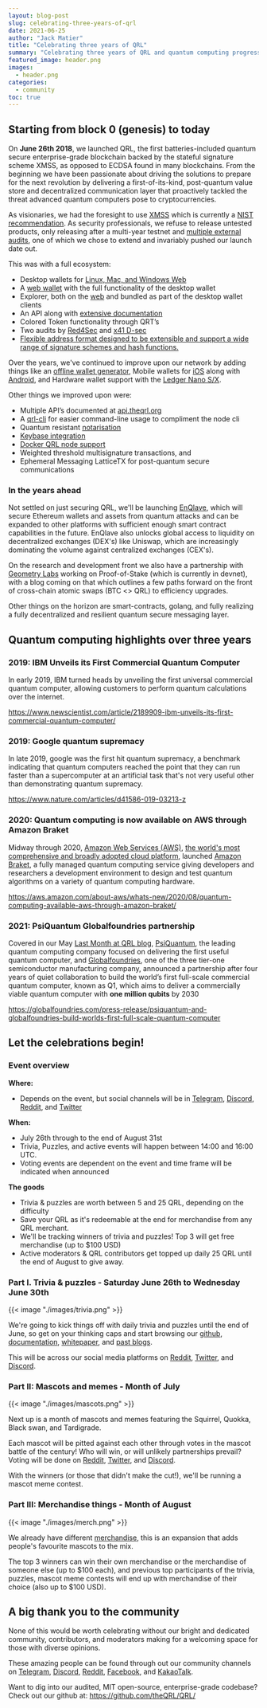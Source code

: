```yaml
---
layout: blog-post
slug: celebrating-three-years-of-qrl
date: 2021-06-25
author: "Jack Matier"
title: "Celebrating three years of QRL"
summary: "Celebrating three years of QRL and quantum computing progress since QRL genesis."
featured_image: header.png
images: 
  - header.png
categories:
  - community
toc: true
---
```



## Starting from block 0 (genesis) to today

On **June 26th 2018**, we launched QRL, the first batteries-included quantum secure enterprise-grade blockchain backed by the stateful signature scheme XMSS, as opposed to ECDSA found in many blockchains. From the beginning we have been passionate about driving the solutions to prepare for the next revolution by delivering a first-of-its-kind, post-quantum value store and decentralized communication layer that proactively tackled the threat advanced quantum computers pose to cryptocurrencies.

As visionaries, we had the foresight to use [XMSS](https://tools.ietf.org/html/rfc8391) which is currently a [NIST recommendation](https://nvlpubs.nist.gov/nistpubs/SpecialPublications/NIST.SP.800-208-draft.pdf). As security professionals, we refuse to release untested products, only releasing after a multi-year testnet and [multiple external audits](https://github.com/theQRL/audits/), one of which we chose to extend and invariably pushed our launch date out. 

This was with a full ecosystem:

* Desktop wallets for [Linux, Mac, and Windows Web](https://github.com/theQRL/qrl-wallet/releases/latest)
* A [web wallet](https://wallet.theqrl.org) with the full functionality of the desktop wallet
* Explorer, both on the [web](https://explorer.theqrl.org) and bundled as part of the desktop wallet clients
* An API along with [extensive documentation](https://docs.theqrl.org)
* Colored Token functionality through QRT’s
* Two audits by [Red4Sec](/blog/red4sec-security-audit-concludes-a-summary) and [x41 D-sec](https://github.com/theQRL/audits/blob/master/X41-theQRL-Review-2018-Final-Report.pdf)
* [Flexible address format designed to be extensible and support a wide range of signature schemes and hash functions.](https://docs.theqrl.org/developers/address/)

Over the years, we've continued to improve upon our network by adding things like an [offline wallet generator](https://github.com/theQRL/offline-wallet-generator), Mobile wallets for [iOS](https://apps.apple.com/us/app/qrl-wallet/id1458620542) along with [Android](https://play.google.com/store/apps/details?id=com.theqrl&hl=en), and Hardware wallet support with the [Ledger Nano S/X](https://support.ledger.com/hc/en-us/articles/360019184453-Quantum-Resistant-Ledger-QRL-). 

Other things we improved upon were:

* Multiple API’s documented at [api.theqrl.org](https://api.theqrl.org)
* A [qrl-cli](https://docs.theqrl.org/developers/qrl-cli/) for easier command-line usage to compliment the node cli
* Quantum resistant [notarisation](https://docs.theqrl.org/tools/notarisation/)
* [Keybase integration](https://docs.theqrl.org/tools/keybase/)
* [Docker QRL node support](https://hub.docker.com/r/qrledger/qrl-docker)
* Weighted threshold multisignature transactions, and
* Ephemeral Messaging LatticeTX for post-quantum secure communications

### In the years ahead

Not settled on just securing QRL, we'll be launching [EnQlave](https://enqlave.io), which will secure Ethereum wallets and assets from quantum attacks and can be expanded to other platforms with sufficient enough smart contract capabilities in the future. EnQlave also unlocks global access to liquidity on decentralized exchanges (DEX's) like Uniswap, which are increasingly dominating the volume against centralized exchanges (CEX's).

On the research and development front we also have a partnership with [Geometry Labs](/blog/insight-researchers-partners-with-the-quantum-resistant-ledger/) working on Proof-of-Stake (which is currently in devnet), with a blog coming on that which outlines a few paths forward on the front of cross-chain atomic swaps (BTC <> QRL) to efficiency upgrades.

Other things on the horizon are smart-contracts, golang, and fully realizing a fully decentralized and resilient quantum secure messaging layer.

## Quantum computing highlights over three years

### 2019: IBM Unveils its First Commercial Quantum Computer

In early 2019, IBM turned heads by unveiling the first universal commercial quantum computer, allowing customers to perform quantum calculations over the internet. 

https://www.newscientist.com/article/2189909-ibm-unveils-its-first-commercial-quantum-computer/

### 2019: Google quantum supremacy

In late 2019, google was the first hit quantum supremacy, a benchmark indicating that quantum computers reached the point that they can run faster than a supercomputer at an artificial task that's not very useful other than demonstrating quantum supremacy.

https://www.nature.com/articles/d41586-019-03213-z

### 2020: Quantum computing is now available on AWS through Amazon Braket

Midway through 2020, [Amazon Web Services (AWS)](https://aws.amazon.com/), [the world's most comprehensive and broadly adopted cloud platform](https://aws.amazon.com/what-is-aws/), launched [Amazon Braket](https://aws.amazon.com/braket/), a fully managed quantum computing service giving developers and researchers a development environment to design and test quantum algorithms on a variety of quantum computing hardware. 

https://aws.amazon.com/about-aws/whats-new/2020/08/quantum-computing-available-aws-through-amazon-braket/

### 2021: PsiQuantum Globalfoundries partnership

Covered in our May [Last Month at QRL blog](/blog/last-month-at-qrl-may-2021/#quantum-news-globalfoundries-and-psiquantum-partner-on-full-scale-quantum-computer), [PsiQuantum](https://psiquantum.com/), the leading quantum computing company focused on delivering the first useful quantum computer, and [Globalfoundries](https://www.globalfoundries.com/), one of the three tier-one semiconductor manufacturing company, announced a partnership after four years of quiet collaboration to build the world’s first full-scale commercial quantum computer, known as Q1, which aims to deliver a commercially viable quantum computer with **one million qubits** by 2030

https://globalfoundries.com/press-release/psiquantum-and-globalfoundries-build-worlds-first-full-scale-quantum-computer

## Let the celebrations begin!

### Event overview

**Where:** 

- Depends on the event, but social channels will be in [Telegram](/telegram), [Discord](/discord), [Reddit](/reddit), and [Twitter](/twitter)

**When:** 

- July 26th through to the end of August 31st
- Trivia, Puzzles, and active events will happen between 14:00 and 16:00 UTC.
- Voting events are dependent on the event and time frame will be indicated when announced

**The goods**

- Trivia & puzzles are worth between 5 and 25 QRL, depending on the difficulty
- Save your QRL as it's redeemable at the end for merchandise from any QRL merchant.
- We'll be tracking winners of trivia and puzzles! Top 3 will get free merchandise (up to $100 USD)
- Active moderators & QRL contributors get topped up daily 25 QRL until the end of August to give away.

### Part I. Trivia & puzzles - Saturday June 26th to Wednesday June 30th

{{< image "./images/trivia.png" >}}

We're going to kick things off with daily trivia and puzzles until the end of June, so get on your thinking caps and start browsing our [github](https://github.com/theQRL/), [documentation](https://docs.theqrl.org), [whitepaper](https://github.com/theQRL/Whitepaper/blob/master/QRL_whitepaper.pdf), and [past blogs](https://theqrl.org/blog/).

This will be across our social media platforms on [Reddit](/reddit), [Twitter](/twitter), and [Discord](/discord).

### Part II: Mascots and memes - Month of July

{{< image "./images/mascots.png" >}}

Next up is a month of mascots and memes featuring the Squirrel, Quokka, Black swan, and Tardigrade. 

Each mascot will be pitted against each other through votes in the mascot battle of the century! Who will win, or will unlikely partnerships prevail? Voting will be done on [Reddit](/reddit), [Twitter](/twitter), and [Discord](/discord).

With the winners (or those that didn't make the cut!), we'll be running a mascot meme contest.

### Part III: Merchandise things - Month of August

{{< image "./images/merch.png" >}}

We already have different [merchandise](/blog/newqrl-merchandise-design-contest-entries/), this is an expansion that adds people's favourite mascots to the mix.

The top 3 winners can win their own merchandise or the merchandise of someone else (up to $100 each), and previous top participants of the trivia, puzzles, mascot meme contests will end up with merchandise of their choice (also up to $100 USD). 

## A big thank you to the community

None of this would be worth celebrating without our bright and dedicated community, contributors, and moderators making for a welcoming space for those with diverse opinions.

These amazing people can be found through out our community channels on [Telegram](/telegram), [Discord](/discord), [Reddit](/reddit), [Facebook](/facebook), and [KakaoTalk](/kakaotalk).

Want to dig into our audited, MIT open-source, enterprise-grade codebase? Check out our github at: https://github.com/theQRL/QRL/